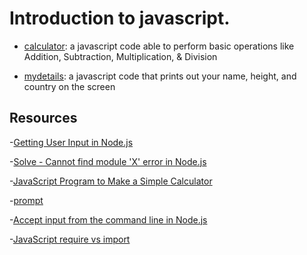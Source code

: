 # Introduction to javascript.



- [calculator](./calculator.js): a javascript code able to perform basic operations like Addition, Subtraction, Multiplication, & Division

- [mydetails](./mydetails.js): a javascript code that prints out your name, height, and country on the screen


## Resources

-[Getting User Input in Node.js](https://www.codecademy.com/article/getting-user-input-in-node-js)

-[Solve - Cannot find module 'X' error in Node.js](https://bobbyhadz.com/blog/node-cannot-find-module)

-[JavaScript Program to Make a Simple Calculator](https://www.programiz.com/javascript/examples/simple-calculator)

-[prompt](https://www.npmjs.com/package/prompt)

-[Accept input from the command line in Node.js](https://nodejs.dev/learn/accept-input-from-the-command-line-in-nodejs)

-[JavaScript require vs import](https://flexiple.com/javascript-require-vs-import/)